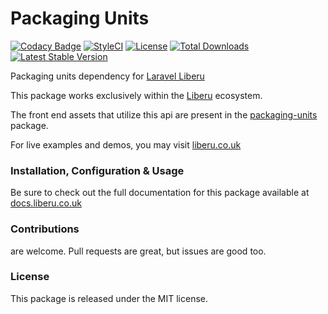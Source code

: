 # Packaging Units

[![Codacy Badge](https://api.codacy.com/project/badge/Grade/28c7bcb0b5d2451783990e0a151f0a44)](https://www.codacy.com/app/laravel-enso/packaging-units?utm_source=github.com&amp;utm_medium=referral&amp;utm_content=laravel-enso/packaging-units&amp;utm_campaign=Badge_Grade)
[![StyleCI](https://github.styleci.io/repos/85624363/shield?branch=master)](https://github.styleci.io/repos/85624363)
[![License](https://poser.pugx.org/laravel-enso/packaging-units/license)](https://packagist.org/packages/laravel-enso/packaging-units)
[![Total Downloads](https://poser.pugx.org/laravel-enso/packaging-units/downloads)](https://packagist.org/packages/laravel-enso/packaging-units)
[![Latest Stable Version](https://poser.pugx.org/laravel-enso/packaging-units/version)](https://packagist.org/packages/laravel-enso/packaging-units)

Packaging units dependency for [Laravel Liberu](https://github.com/laravel-enso/enso)

This package works exclusively within the [Liberu](https://github.com/laravel-enso/enso) ecosystem.

The front end assets that utilize this api are present in the [packaging-units](https://github.com/enso-ui/packaging-units) package.

For live examples and demos, you may visit [liberu.co.uk](https://www.liberu.co.uk)

### Installation, Configuration & Usage

Be sure to check out the full documentation for this package available at [docs.liberu.co.uk](https://docs.liberu.co.uk/backend/packaging-units.html)

### Contributions

are welcome. Pull requests are great, but issues are good too.

### License

This package is released under the MIT license.
